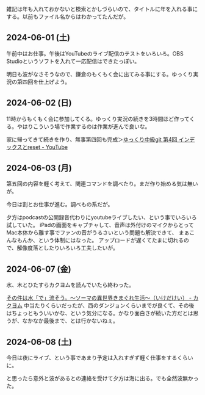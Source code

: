 雑記は年も入れておかないと検索とかしづらいので、タイトルに年を入れる事にする。以前もファイル名からはわかってたんだが。

## 2024-06-01 (土)

午前中はお仕事。午後はYouTubeのライブ配信のテストをいろいろ。OBS Studioというソフトを入れて一応配信はできたっぽい。

明日も波がなさそうなので、鎌倉のもくもく会に出てみる事にする。ゆっくり実況の第四回を仕上げよう。

## 2024-06-02 (日)

11時からもくもく会に参加してくる。ゆっくり実況の続きを3時間ほど作ってくる。やはりこういう場で作業するのは作業が進んで良いな。

家に帰ってきて続きを作り、無事第四回も完成＞[ゆっくり中級git 第4回 インデックスとreset - YouTube](https://www.youtube.com/watch?v=Ju1cQzCzaB8&list=PLxenskds9g0A5V8vJ0QrKHGaCDpN97hOy&index=5)

## 2024-06-03 (月)

第五回の内容を軽く考えて、関連コマンドを調べたり。まだ作り始める気は無いが。

今日は割とお仕事が進む。調べもの系だが。

夕方はpodcastの公開録音代わりにyoutubeライブしたい、という事でいろいろ試していた。
iPadの画面をキャプチャして、音声は外付けのマイクからとってMac本体から離す事でファンの音がうるさいという問題も解決できて、
まぁこんなもんか、という体制にはなった。
アップロードが遅くてたまに切れるので、解像度落としたりいろいろ工夫したいが。

## 2024-06-07 (金)

水、木とひたすらカクヨムを読んでいたら終わった。

[その件は水「で」流そう。～ソーマの異世界きまぐれ生活～（いけだけい） - カクヨム](https://kakuyomu.jp/works/16816927860581917949)
中当たりくらいだったが、西のダンジョンくらいまでが良くて、その後はちょっともういいかな、という気分になる。かなり面白さが続いた方だとは思うが、なかなか最後まで、とは行かないねぇ。

## 2024-06-08 (土)

今日は夜にライブ、という事であまり予定は入れすぎず軽く仕事をするくらいに。

と思ったら意外と波があるとの連絡を受けて夕方は海に出る。でも全然波無かった。